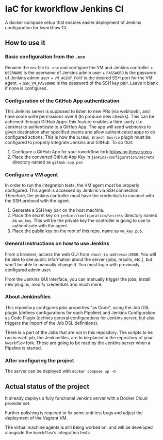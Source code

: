 # IaC for kworkflow Jenkins CI

A docker compose setup that enables easier deployment of Jenkins configuration
for kworkflow CI.

## How to use it

### Basic configuration from the `.env`

Rename the `env` file to `.env` and configure the VM and Jenkins controller
    + `USERNAME` is the username of Jenkins admin user
    + `PASSWORD` is the password of Jenkins admin user
    + `VM_AGENT_PORT` is the desired SSH port for the VM agent.
    + `SSH_VM_PASSOWRD` is the password of the SSH key pair. Leave it blank if none is configured.

### Configuration of the GitHub App authentication

This Jenkins server is supposed to listen to new PRs (via webhook), and have some write permissions over it
(to produce new checks). This can be achieved through GitHub Apps: this feature enables a third-party (i.e. Jenkins)
to authenticate to a GitHub App. The app will send webhooks to given destination after specified events and
allow authenticated apps to do configured actions. This is how the `GitHub Branch Source` plugin must be 
configured to properly integrate Jenkins and GitHub. To do that:

1. Configure a GitHub App for your kworkflow fork [following these steps](https://docs.cloudbees.com/docs/cloudbees-ci/latest/cloud-admin-guide/github-app-auth)
2. Place the converted GitHub App Key in `jenkins/configuration/secrets` directory named as `github-app.pem`

### Configure a VM agent

In order to run the integration tests, the VM agent must be properly configured. This agent is accessed by
Jenkins via SSH connection. Therefore, the jenkins controller must have the credentials to connect with
the SSH protocol with the agent.

1. Generate a SSH key pair on the host machine.
2. Place the secret key on `jenkins/configuration/secrets` directory named as `vm_key`. This will be the
private key the controller is going to use to authenticate with the agent.
3. Place the public key on the root of this repo, name as `vm_key.pub`.

### General instructions on how to use Jenkins

From a browser, access the web GUI from `<host-ip-address>:8080`. 
You will be able to see public information about the server (jobs, results, etc.), but won't be able to
manually change it. You must login with previously configured admin user.

From the Jenkins GUI interface, you can manually trigger the jobs, install new plugins, modify credentials
and much more. 

### About Jenkinsfiles

This repository configures jobs properties "as Code", using the Job DSL plugin (defines configurations for each
Pipeline) and Jenkins Configuration as Code Plugin (defines general configurations for Jenkins server, but
also triggers the import of the Job DSL definitions).

There is a part of the Jobs that are not in this repository. The scripts to be run in each job, the 
Jenkinsfiles, are to be placed in the repository of your `kworkflow` fork. These are going to be read
by the Jenkins server when a Pipeline is started.

### After configuring the project

The server can be deployed with `docker compose up -d`

## Actual status of the project

It already deploys a fully functional Jenkins server with a Docker Cloud provider set.

Further polishing is required to fix some unit test bugs and adjust the deployment of the Vagrant VM.

The virtual machine agents is still being worked on, and will be developed alongside the `kworkflow`'s
integration tests
